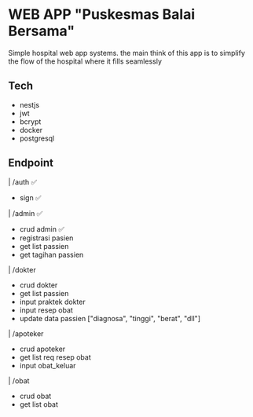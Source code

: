 # WEB APP "Puskesmas Balai Bersama"

Simple hospital web app systems. the main think of this app is to simplify the flow of the hospital where it fills seamlessly

## Tech

- nestjs
- jwt
- bcrypt
- docker
- postgresql

## Endpoint

| /auth ✅

- sign ✅

| /admin ✅

- crud admin ✅
- registrasi pasien
- get list passien
- get tagihan passien

| /dokter

- crud dokter
- get list passien
- input praktek dokter
- input resep obat
- update data passien ["diagnosa", "tinggi", "berat", "dll"]

| /apoteker

- crud apoteker
- get list req resep obat
- input obat_keluar

| /obat

- crud obat
- get list obat
